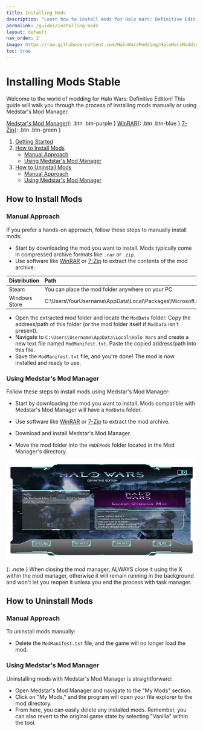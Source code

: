 ```yaml
---
title: Installing Mods
description: "Learn how to install mods for Halo Wars: Definitive Edition"
permalink: /guides/installing-mods
layout: default
nav_order: 2
image: https://raw.githubusercontent.com/HaloWarsModding/HaloWarsModding.github.io/master/resources/images/metadata/header.png
toc: true
---
```


# Installing Mods <span class="label label-green">Stable</span>


Welcome to the world of modding for Halo Wars: Definitive Edition! This guide will walk you through the process of installing mods manually or using Medstar's Mod Manager.

[Medstar's Mod Manager](https://www.moddb.com/downloads/start/226029?referer=https%3A%2F%2Fwww.moddb.com%2Fmods%2Fhalo-wars-de-mod-manager%2Fdownloads){: .btn .btn-purple }
[WinRAR](https://www.win-rar.com/download.html){: .btn .btn-blue } [7-Zip](https://www.7-zip.org/download.html){: .btn .btn-green }

1. [Getting Started](#getting-started)
2. [How to Install Mods](#how-to-install-mods)
   - [Manual Approach](#manual-approach)
   - [Using Medstar's Mod Manager](#using-medstar-s-mod-manager)
3. [How to Uninstall Mods](#how-to-uninstall-mods)
   - [Manual Approach](#manual-approach-1)
   - [Using Medstar's Mod Manager](#using-medstar-s-mod-manager-1)

## How to Install Mods

### Manual Approach

If you prefer a hands-on approach, follow these steps to manually install mods:

- Start by downloading the mod you want to install. Mods typically come in compressed archive formats like `.rar` or `.zip`.
- Use software like [WinRAR](https://www.win-rar.com/download.html) or [7-Zip](https://www.7-zip.org/download.html) to extract the contents of the mod archive.

| Distribution  | Path              | 
|:--------------|:------------------|
| Steam         | You can place the mod folder anywhere on your PC |
| Windows Store | C:\Users\YourUsername\AppData\Local\Packages\Microsoft.BulldogThreshold_8wekyb3d8bbwe\LocalState | 

- Open the extracted mod folder and locate the `ModData` folder. Copy the address/path of this folder (or the mod folder itself if `ModData` isn't present).
- Navigate to `C:\Users\Username\AppData\Local\Halo Wars` and create a new text file named `ModManifest.txt`. Paste the copied address/path into this file.
- Save the `ModManifest.txt` file, and you're done! The mod is now installed and ready to use.

### Using Medstar's Mod Manager

Follow these steps to install mods using Medstar's Mod Manager:

- Start by downloading the mod you want to install. Mods compatible with Medstar's Mod Manager will have a `ModData` folder.

- Use software like [WinRAR](https://www.win-rar.com/download.html) or [7-Zip](https://www.7-zip.org/download.html) to extract the mod archive.

- Download and install Medstar's Mod Manager.

- Move the mod folder into the `HWDEMods` folder located in the Mod Manager's directory.

![](https://raw.githubusercontent.com/HaloWarsModding/HaloWarsModding.github.io/master/resources/images/modmanager/1.png)

{: .note }
When closing the mod manager, ALWAYS close it using the X within the mod manager, otherwise it will remain running in the background and won't let you reopen it unless you end the process with task manager.

## How to Uninstall Mods

### Manual Approach

To uninstall mods manually:

- Delete the `ModManifest.txt` file, and the game will no longer load the mod.

### Using Medstar's Mod Manager

Uninstalling mods with Medstar's Mod Manager is straightforward:

- Open Medstar's Mod Manager and navigate to the "My Mods" section.
- Click on "My Mods," and the program will open your file explorer to the mod directory.
- From here, you can easily delete any installed mods. Remember, you can also revert to the original game state by selecting "Vanilla" within the tool.
